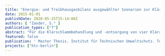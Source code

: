 ```yaml
---
title: "Energie- und Treibhausgasbilanz ausgewählter Szenarien zur Klärschlammentsorgung mit Hydrothermaler Karbonisierung in Berlin"
date: 2015-01-01
publishDate: 2020-05-25T15:14:06Z
authors: [ "Zander, S." ]
publication_types: ["7"]
abstract: "Für die Klärschlammbehandlung und -entsorgung von vier Kläranlagen (Ruhleben, Waßmannsdorf, Schönerlinde und Münchehofe) in Berlin wurden Energie- und Treibhausgasbilanzen jeweils mit und ohne Einbindung der Hydrothermalen Karbonisierung (HTC) erstellt. Als Methode diente die Ökobilanz mittels der Software Umberto 5.6. Hierzu wurden Stoffstrommodelle zur Quantifizierung der relevanten Stoff- und Energieströme bei der Schlammbehandlung, Prozesswasserbehandlung und Faulgasverwertung jeweils ohne und mit HTC (Reaktor, Entwässerung, Prozesswasserrückführung in Faulung bzw. Klärwerk) erstellt. Als Input-Daten dienten Messwerte der BWB, Laborversuche und Herstellerangaben. Aus den Ergebnissen wurden der kumulierte fossile Energieaufwand und das Treibhauspotential berechnet. Neben der Frage, inwieweit und durch welche wesentlichen Parameter die HTC die Bilanzen verbessert, wurde die Auswirkung der Ansäuerung bei der HTC, der Unterschied zwischen zwei HTC-Verfahren (TerraNova- und AVA-CO2) sowie die Ergebnisse einiger Pilotversuche hinsichtlich der Bilanzen ausgewertet. Bei den Klärwerken mit Faulung wurde eine deutliche Verbesserung der Energieund Treibhausgasbilanz durch die HTC bei Annahme einer guten Entwässerbarkeit (TR 65 %) festgestellt, in Ruhleben allerdings nur bei Ergänzung einer anaeroben HTC-Prozesswasserbehandlung mit Faulgasnutzung, dafür jedoch mit der größten Verbesserung. Hier kann der HTC-Wärmebedarf durch effiziente BHKWAbwärmenutzung zu 35 % gedeckt werden, bei den übrigen Klärwerken sind es >90 %. Die Verbesserung der Bilanzen kommt primär durch die zusätzliche Stromproduktion bzw. Braunkohlesubstitution bei der Verbrennung infolge des höheren Heizwertes, die Stromgewinnung durch das zusätzliche Faulgas (+16-19 %) und die reduzierten N2O-Emissionen bei der Monoverbrennung zustande. Die Coverbrennung zeigt stets deutlich bessere Energiebilanzen als die Monoverbrennung. Die Ansäuerung bei der HTC bewirkt eine geringere Methanausbeute aus dem Prozesswasser sowie eine geringe HTC-Kohle-Massenausbeute und damit eine Verschlechterung der Bilanzen. Bezüglich der Ursachen besteht noch Klärungsbedarf. Das AVA-CO2-Verfahren hat nur eine geringfügige Methanausbeute, verbunden mit einem höheren Erdgasbedarf, jedoch einen höheren Heizwert und Massenausbeute der HTC-Kohle. Dadurch ist es dem TerraNova-Verfahren hinsichtlich der Bilanzen nur bei der Coverbrennung überlegen, bei der Monoverbrennung ist es umgekehrt. In den Pilotversuchen fiel der Entwässerungsgrad geringer aus als angenommen (TS 44-51 %). Dadurch sinkt der nutzbare Heizwert und die Bilanzen verschlechtern sich entsprechend. Weitere Pilotversuche sind empfehlenswert. Refraktäre Verbindungen im Prozesswasser verursachen eine zusätzliche CSBBelastung des Ablaufs (+7-12 mg/l). In Waßmannsdorf würde der Überwachungswert überschritten, in den übrigen Klärwerken würde er im Mittel eingehalten."
featured: false
publication: ' Master Thesis. Institut für Technischen Umweltschutz. Technische Universität Berlin'
projects: ["htc-berlin"]
---
```


